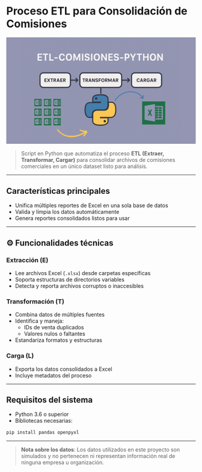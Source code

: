 # Proceso ETL para Consolidación de Comisiones

![ETL Workflow](https://github.com/ideliagomez/etl-comisiones-python/blob/master/img/front_page.png?raw=true)

> Script en Python que automatiza el proceso **ETL (Extraer, Transformar, Cargar)** para consolidar archivos de comisiones comerciales en un único dataset listo para análisis.

---

##  Características principales

-  Unifica múltiples reportes de Excel en una sola base de datos
-  Valida y limpia los datos automáticamente
-  Genera reportes consolidados listos para usar

---

## ⚙️ Funcionalidades técnicas

###  Extracción (E)
- Lee archivos Excel (`.xlsx`) desde carpetas específicas
- Soporta estructuras de directorios variables
- Detecta y reporta archivos corruptos o inaccesibles

###  Transformación (T)
- Combina datos de múltiples fuentes
- Identifica y maneja:
  - IDs de venta duplicados
  - Valores nulos o faltantes
- Estandariza formatos y estructuras

###  Carga (L)
- Exporta los datos consolidados a Excel
- Incluye metadatos del proceso

---

##  Requisitos del sistema

- Python 3.6 o superior  
- Bibliotecas necesarias:

```bash
pip install pandas openpyxl
```

---

> **Nota sobre los datos**: Los datos utilizados en este proyecto son simulados y no pertenecen ni representan información real de ninguna empresa u organización.

